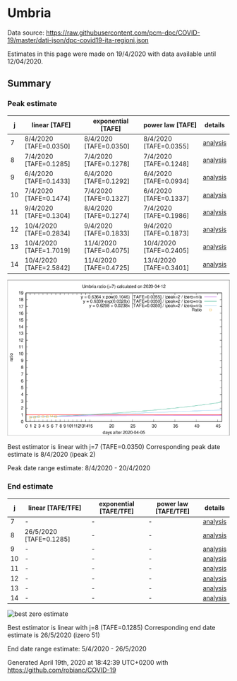 # Umbria


Data source: https://raw.githubusercontent.com/pcm-dpc/COVID-19/master/dati-json/dpc-covid19-ita-regioni.json

Estimates in this page were made on 19/4/2020 with data available until 12/04/2020.


## Summary 

### Peak estimate 
|j|linear [TAFE]|exponential [TAFE]|power law [TAFE]|details|
|---|----|-----------|---------|-------|
|7|8/4/2020 [TAFE=0.0350]|8/4/2020 [TAFE=0.0350]|8/4/2020 [TAFE=0.0355]|[analysis](COVID-19_umbria_j7_2020-04-12.md)|
|8|7/4/2020 [TAFE=0.1285]|7/4/2020 [TAFE=0.1278]|7/4/2020 [TAFE=0.1248]|[analysis](COVID-19_umbria_j8_2020-04-12.md)|
|9|6/4/2020 [TAFE=0.1433]|6/4/2020 [TAFE=0.1292]|6/4/2020 [TAFE=0.0934]|[analysis](COVID-19_umbria_j9_2020-04-12.md)|
|10|7/4/2020 [TAFE=0.1474]|7/4/2020 [TAFE=0.1327]|6/4/2020 [TAFE=0.1337]|[analysis](COVID-19_umbria_j10_2020-04-12.md)|
|11|9/4/2020 [TAFE=0.1304]|8/4/2020 [TAFE=0.1274]|7/4/2020 [TAFE=0.1986]|[analysis](COVID-19_umbria_j11_2020-04-12.md)|
|12|10/4/2020 [TAFE=0.2834]|9/4/2020 [TAFE=0.1833]|9/4/2020 [TAFE=0.1873]|[analysis](COVID-19_umbria_j12_2020-04-12.md)|
|13|10/4/2020 [TAFE=1.7019]|11/4/2020 [TAFE=0.4075]|10/4/2020 [TAFE=0.2405]|[analysis](COVID-19_umbria_j13_2020-04-12.md)|
|14|10/4/2020 [TAFE=2.5842]|11/4/2020 [TAFE=0.4725]|13/4/2020 [TAFE=0.3401]|[analysis](COVID-19_umbria_j14_2020-04-12.md)|

![best peak estimate](COVID-19_umbria_j7_2020-04-12.png)

Best estimator is linear with j=7 (TAFE=0.0350)
Corresponding peak date estimate is 8/4/2020 (ipeak 2)


Peak date range estimate: 8/4/2020 - 20/4/2020

### End estimate 
|j|linear [TAFE/TFE]|exponential [TAFE/TFE]|power law [TAFE/TFE]|details|
|---|----|-----------|---------|-------|
|7|-|-|-|[analysis](COVID-19_umbria_j7_2020-04-12.md)|
|8|26/5/2020 [TAFE=0.1285]|-|-|[analysis](COVID-19_umbria_j8_2020-04-12.md)|
|9|-|-|-|[analysis](COVID-19_umbria_j9_2020-04-12.md)|
|10|-|-|-|[analysis](COVID-19_umbria_j10_2020-04-12.md)|
|11|-|-|-|[analysis](COVID-19_umbria_j11_2020-04-12.md)|
|12|-|-|-|[analysis](COVID-19_umbria_j12_2020-04-12.md)|
|13|-|-|-|[analysis](COVID-19_umbria_j13_2020-04-12.md)|
|14|-|-|-|[analysis](COVID-19_umbria_j14_2020-04-12.md)|

![best zero estimate](COVID-19_umbria_j8_2020-04-12.png)

Best estimator is linear with j=8 (TAFE=0.1285)
Corresponding end date estimate is 26/5/2020 (izero 51)


End date range estimate: 5/4/2020 - 26/5/2020

Generated April 19th, 2020 at 18:42:39 UTC+0200 with https://github.com/robianc/COVID-19
